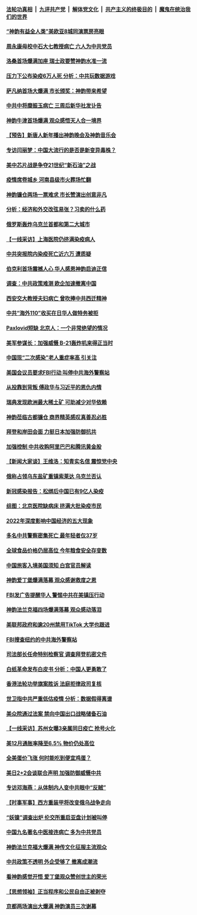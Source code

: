 ####  [法轮功真相](../../../../basic/blob/master/README.md?t=01160012) &nbsp;|&nbsp; [九评共产党](../../../../9ping.md/blob/master/README.md?t=01160012) &nbsp;|&nbsp; [解体党文化](../../../../jtdwh.md/blob/master/README.md?t=01160012)  &nbsp;|&nbsp; [共产主义的终极目的](../../../../gczydzjmd.md/blob/master/README.md?t=01160012) &nbsp;|&nbsp; [魔鬼在统治我们的世界](../../../../mgztzwmdsj.md/blob/master/README.md?t=01160012) 

#### [“神韵有益全人类”美欧亚8城同演票房亮眼](../pages/nf4514/n13907512.md?t=01160012) 

#### [周永康母校中石大七教授病亡 六人为中共党员](../pages/nf4514/n13907462.md?t=01160012) 

#### [洛桑首场爆满加座 瑞士政要赞神韵水准一流](../pages/nf4514/n13907305.md?t=01160012) 

#### [压力下公布染疫6万人死 分析：中共玩数据游戏](../pages/nf4514/n13907060.md?t=01160012) 

#### [萨凡纳首场大爆满 市长颁奖：神韵带来希望](../pages/nf4514/n13907230.md?t=01160012) 

#### [中共中将糜振玉病亡 三周后新华社发讣告](../pages/nf4514/n13907100.md?t=01160012) 

#### [神韵牛津首场爆满 观众感悟天人合一境界](../pages/nf4514/n13907205.md?t=01160012) 

#### [【预告】新唐人新年播出神韵晚会及神韵音乐会](../pages/nf4514/n13906542.md?t=01160012) 

#### [专访闫丽梦：中国大流行的是否是新变异毒株？](../pages/nf4514/n13907078.md?t=01160012) 

#### [美中芯片战是争夺21世纪“新石油”之战](../pages/nf4514/n13907046.md?t=01160012) 

#### [疫情席卷城乡 河南县级市火葬场忙翻](../pages/nf4514/n13903555.md?t=01160012) 

#### [神韵镰仓两场一票难求 市长赞演出创意非凡](../pages/nf4514/n13907028.md?t=01160012) 

#### [分析：经济和外交改弦易张？习卖的什么药](../pages/nf4514/n13905805.md?t=01160012) 

#### [俄罗斯轰炸乌克兰首都和第二大城市](../pages/nf4514/n13906913.md?t=01160012) 

#### [【一线采访】上海医院仍挤满染疫病人](../pages/nf4514/n13906845.md?t=01160012) 

#### [中共突报院内染疫死亡近六万 遭质疑](../pages/nf4514/n13906867.md?t=01160012) 

#### [伯克利首场震撼人心 华人感恩神韵启迪正信](../pages/nf4514/n13906879.md?t=01160012) 

#### [调查：中共政策难测 欧企加速撤离中国](../pages/nf4514/n13906766.md?t=01160012) 

#### [西安交大教授夫妇病亡 曾吹捧中共西迁精神](../pages/nf4514/n13906790.md?t=01160012) 

#### [中共“海外110”收买在日华人做特务被拒](../pages/nf4514/n13906538.md?t=01160012) 

#### [Paxlovid短缺 北京人：一个非常绝望的情况](../pages/nf4514/n13906440.md?t=01160012) 

#### [美军参谋长：加强威慑 B-21轰炸机来得正当时](../pages/nf4514/n13906555.md?t=01160012) 

#### [中国现“二次感染”老人重症率高 引关注](../pages/nf4514/n13906493.md?t=01160012) 

#### [美国会议员要求FBI行动 叫停中共海外警察站](../pages/nf4514/n13906485.md?t=01160012) 

#### [从投靠到背叛 傅政华与习近平的恩仇内情](../pages/nf4514/n13905220.md?t=01160012) 

#### [瑞典发现欧洲最大稀土矿 可助减少对华依赖](../pages/nf4514/n13906450.md?t=01160012) 

#### [神韵莅临古都镰仓 商界精英感叹真善忍必胜](../pages/nf4514/n13906483.md?t=01160012) 

#### [拜登和岸田会面 力挺日本加强防御抗共](../pages/nf4514/n13906473.md?t=01160012) 

#### [加强控制 中共收购阿里巴巴和腾讯黄金股](../pages/nf4514/n13906441.md?t=01160012) 

#### [【新闻大家谈】王维洛：知青实名信 震惊党中央](../pages/nf4514/n13906386.md?t=01160012) 

#### [俄称占领乌东盐矿重镇索莱达 乌克兰否认](../pages/nf4514/n13906269.md?t=01160012) 

#### [新冠感染报告：松绑后中国已有9亿人染疫](../pages/nf4514/n13906094.md?t=01160012) 

#### [组图：北京医院缺病床 挤满大批染疫市民](../pages/nf4514/n13906245.md?t=01160012) 

#### [2022年深度影响中国经济的五大现象](../pages/nf4514/n13906152.md?t=01160012) 

#### [多名中共警察密集死亡 最年轻者仅37岁](../pages/nf4514/n13906069.md?t=01160012) 

#### [全球食品价格仍居高位 今年粮食安全存变数](../pages/nf4514/n13905399.md?t=01160012) 

#### [中国旅客入境美国须知 白宫官员解读](../pages/nf4514/n13905840.md?t=01160012) 

#### [神韵爱丁堡爆满落幕 观众感谢救度之恩](../pages/nf4514/n13905870.md?t=01160012) 

#### [FBI发广告提醒华人 警惕中共在美镇压行动](../pages/nf4514/n13905766.md?t=01160012) 

#### [神韵法兰克福四场爆满落幕 观众感动落泪](../pages/nf4514/n13905892.md?t=01160012) 

#### [美联邦政府和逾20州禁用TikTok 大学也跟进](../pages/nf4514/n13905641.md?t=01160012) 

#### [FBI搜查纽约的中共海外警察站](../pages/nf4514/n13905747.md?t=01160012) 

#### [司法部长任命特别检察官 调查拜登机密文件](../pages/nf4514/n13905692.md?t=01160012) 

#### [白纸革命发布白皮书 分析：中国人更勇敢了](../pages/nf4514/n13905653.md?t=01160012) 

#### [香港法轮功举旗案胜诉 法庭拒律政司复核](../pages/nf4514/n13905668.md?t=01160012) 

#### [世卫指中共严重低估疫情 分析：数据假得离谱](../pages/nf4514/n13905345.md?t=01160012) 

#### [美众院通过法案 禁向中国出口战略储备石油](../pages/nf4514/n13905660.md?t=01160012) 

#### [【一线采访】苏州女曝3亲属同日疫亡 抢号火化](../pages/nf4514/n13905370.md?t=01160012) 

#### [美12月通胀率降至6.5% 物价仍处高位](../pages/nf4514/n13905550.md?t=01160012) 

#### [全美蛋价飞涨 何时能吃到便宜鸡蛋？](../pages/nf4514/n13904841.md?t=01160012) 

#### [美日2+2会谈联合声明 加强防御威慑中共](../pages/nf4514/n13905054.md?t=01160012) 

#### [专访邓海燕：从体制内人变中共眼中“反贼”](../pages/nf4514/n13905074.md?t=01160012) 

#### [【时事军事】西方重装甲将改变俄乌战争走向](../pages/nf4514/n13905350.md?t=01160012) 

#### [“妖镍”调查出炉 伦交所重启亚盘计划被叫停](../pages/nf4514/n13905219.md?t=01160012) 

#### [中国九名著名中医接连病亡 多为中共党员](../pages/nf4514/n13905179.md?t=01160012) 

#### [神韵法兰克福大爆满 神传文化征服主流观众](../pages/nf4514/n13905039.md?t=01160012) 

#### [中共政策不透明 外企受够了 撤离成潮流](../pages/nf4514/n13904279.md?t=01160012) 

#### [看神韵感觉开悟 爱丁堡观众赞创世主的荣光](../pages/nf4514/n13904998.md?t=01160012) 

#### [【思想领袖】正当程序和公民自由正被剥夺](../pages/nf4514/n13878046.md?t=01160012) 

#### [京都两场演出大爆满 神韵演员三次谢幕](../pages/nf4514/n13904836.md?t=01160012) 

